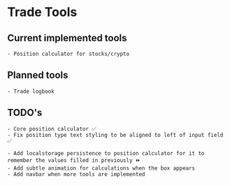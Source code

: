 # Trade Tools

## Current implemented tools

    - Position calculator for stocks/crypto

## Planned tools

    - Trade logbook

## TODO's

    - Core position calculator ✅
    - Fix position type text styling to be aligned to left of input field ✅
  
    - Add localstorage persistence to position calculator for it to remember the values filled in previously ⏩
    - Add subtle animation for calculations when the box appears
    - Add navbar when more tools are implemented
